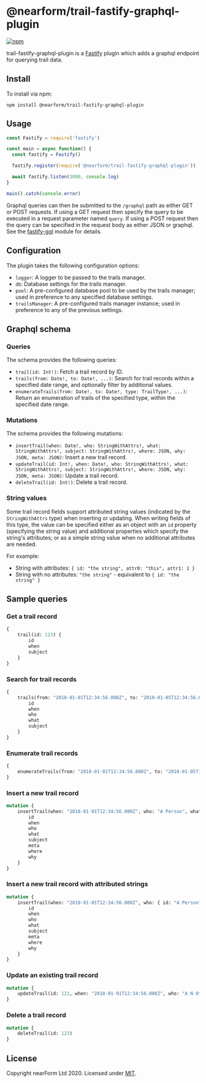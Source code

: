 # @nearform/trail-fastify-graphql-plugin

[![npm][npm-badge]][npm-url]

trail-fastify-graphql-plugin is a [Fastify][fastify] plugin which adds a graphql endpoint for querying trail data.

## Install

To install via npm:

```
npm install @nearform/trail-fastify-graphql-plugin
```

## Usage

```javascript
const Fastify = require('fastify')

const main = async function() {
  const fastify = Fastify()

  fastify.register(require('@nearform/trail-fastify-graphql-plugin'))

  await fastify.listen(3000, console.log)
}

main().catch(console.error)
```

Graphql queries can then be submitted to the `/graphql` path as either GET or POST requests. If using a GET request then specify the query to be executed in a request parameter named `query`. If using a POST request then the query can be specified in the request body as either JSON or graphql. See the [fastify-gql][fastify-gql] module for details.

## Configuration

The plugin takes the following configuration options:

*   `logger`: A logger to be passed to the trails manager.
*   `db`: Database settings for the trails manager.
*   `pool`: A pre-configured database pool to be used by the trails manager; used in preference to any specified database settings.
*   `trailsManager`: A pre-configured trails manager instance; used in preference to any of the previous settings.

## Graphql schema

### Queries

The schema provides the following queries:

*   `trail(id: Int!)`: Fetch a trail record by ID.
*   `trails(from: Date!, to: Date!, ...)`: Search for trail records within a specified date range, and optionally filter by additional values.
*   `enumerateTrails(from: Date!, to: Date!, type: TrailType!, ...)`: Return an enumeration of trails of the specified type, within the specified date range.

### Mutations

The schema provides the following mutations:

*   `insertTrail(when: Date!, who: StringWithAttrs!, what: StringWithAttrs!, subject: StringWithAttrs!, where: JSON, why: JSON, meta: JSON)`: Insert a new trail record.
*   `updateTrail(id: Int!, when: Date!, who: StringWithAttrs!, what: StringWithAttrs!, subject: StringWithAttrs!, where: JSON, why: JSON, meta: JSON)`: Update a trail record.
*   `deleteTrail(id: Int!)`: Delete a trail record.

### String values

Some trail record fields support attributed string values (indicated by the `StringWithAttrs` type) when inserting or updating. When writing fields of this type, the value can be specified either as an object with an `id` property (specifying the string value) and additional properties which specify the string's attributes; or as a simple string value when no additional attributes are needed.

For example:

*   String with attributes: `{ id: "the string", attr0: "this", attr1: 1 }`
*   String with no attributes: `"the string"` - equivalent to `{ id: "the string" }`

## Sample queries

### Get a trail record

```graphql
{
    trail(id: 123) {
        id
        when
        subject
    }
}
```

### Search for trail records

```graphql
{
    trails(from: "2018-01-01T12:34:56.000Z", to: "2018-01-05T12:34:56.000Z") {
        id
        when
        who
        what
        subject
    }
}
```

### Enumerate trail records

```graphql
{
    enumerateTrails(from: "2018-01-01T12:34:56.000Z", to: "2018-01-05T12:34:56.000Z", type: WHO)
}
```

### Insert a new trail record

```graphql
mutation {
    insertTrail(when: "2018-01-01T12:34:56.000Z", who: "A Person", what: "A thing", subject: "Substance") {
        id
        when
        who
        what
        subject
        meta
        where
        why
    }
}
```

### Insert a new trail record with attributed strings

```graphql
mutation {
    insertTrail(when: "2018-01-01T12:34:56.000Z", who: { id: "A Person", attr: 10 }, what: { id: "A thing", attr: 20 }, subject: "Substance") {
        id
        when
        who
        what
        subject
        meta
        where
        why
    }
}
```

### Update an existing trail record

```graphql
mutation {
    updateTrail(id: 123, when: "2018-01-01T12:34:56.000Z", who: "A N Other", what: "Something else", subject: "Object")
}
```

### Delete a trail record

```graphql
mutation {
    deleteTrail(id: 123)
}
```

## License

Copyright nearForm Ltd 2020. Licensed under [MIT][license].

[npm-url]: https://npmjs.org/package/@nearform/trail-fastify-plugin
[npm-badge]: https://img.shields.io/npm/v/@nearform/trail-fastify-plugin.svg
[fastify]: https://www.fastify.io/
[fastify-gql]: https://github.com/mcollina/fastify-gql
[license]: ./LICENSE.md
